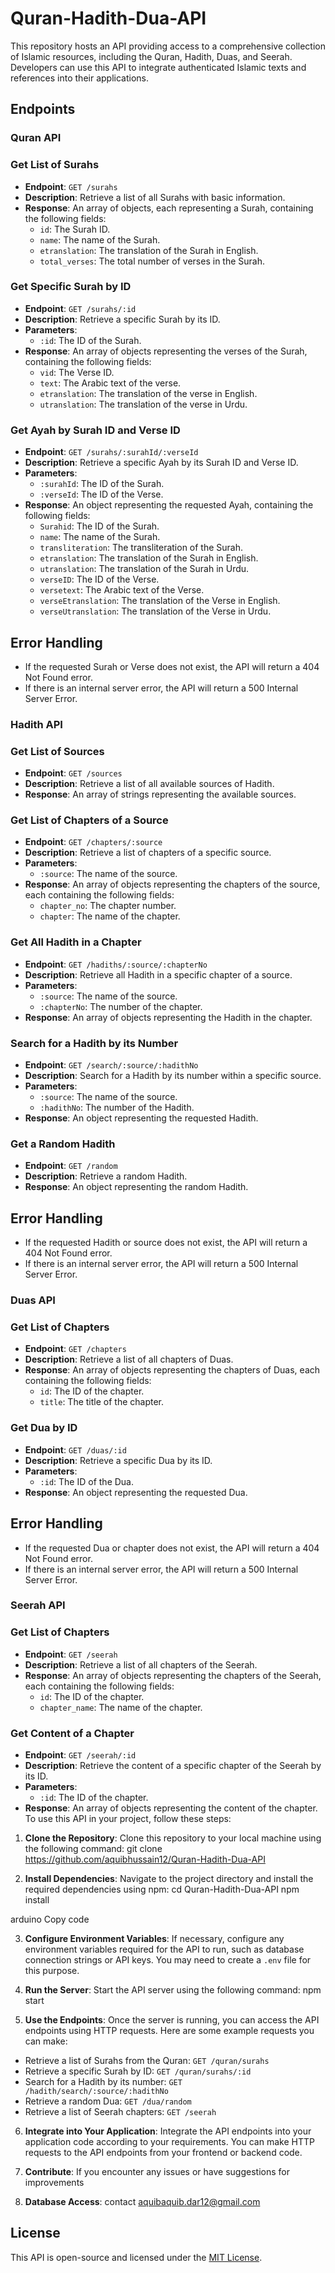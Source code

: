 # Quran-Hadith-Dua-API


This repository hosts an API providing access to a comprehensive collection of Islamic resources, including the Quran, Hadith, Duas, and Seerah. Developers can use this API to integrate authenticated Islamic texts and references into their applications.

## Endpoints

### Quran API

### Get List of Surahs

- **Endpoint**: `GET /surahs`
- **Description**: Retrieve a list of all Surahs with basic information.
- **Response**: An array of objects, each representing a Surah, containing the following fields:
  - `id`: The Surah ID.
  - `name`: The name of the Surah.
  - `etranslation`: The translation of the Surah in English.
  - `total_verses`: The total number of verses in the Surah.

### Get Specific Surah by ID

- **Endpoint**: `GET /surahs/:id`
- **Description**: Retrieve a specific Surah by its ID.
- **Parameters**:
  - `:id`: The ID of the Surah.
- **Response**: An array of objects representing the verses of the Surah, containing the following fields:
  - `vid`: The Verse ID.
  - `text`: The Arabic text of the verse.
  - `etranslation`: The translation of the verse in English.
  - `utranslation`: The translation of the verse in Urdu.

### Get Ayah by Surah ID and Verse ID

- **Endpoint**: `GET /surahs/:surahId/:verseId`
- **Description**: Retrieve a specific Ayah by its Surah ID and Verse ID.
- **Parameters**:
  - `:surahId`: The ID of the Surah.
  - `:verseId`: The ID of the Verse.
- **Response**: An object representing the requested Ayah, containing the following fields:
  - `Surahid`: The ID of the Surah.
  - `name`: The name of the Surah.
  - `transliteration`: The transliteration of the Surah.
  - `etranslation`: The translation of the Surah in English.
  - `utranslation`: The translation of the Surah in Urdu.
  - `verseID`: The ID of the Verse.
  - `versetext`: The Arabic text of the Verse.
  - `verseEtranslation`: The translation of the Verse in English.
  - `verseUtranslation`: The translation of the Verse in Urdu.

## Error Handling

- If the requested Surah or Verse does not exist, the API will return a 404 Not Found error.
- If there is an internal server error, the API will return a 500 Internal Server Error.


### Hadith API

### Get List of Sources

- **Endpoint**: `GET /sources`
- **Description**: Retrieve a list of all available sources of Hadith.
- **Response**: An array of strings representing the available sources.

### Get List of Chapters of a Source

- **Endpoint**: `GET /chapters/:source`
- **Description**: Retrieve a list of chapters of a specific source.
- **Parameters**:
  - `:source`: The name of the source.
- **Response**: An array of objects representing the chapters of the source, each containing the following fields:
  - `chapter_no`: The chapter number.
  - `chapter`: The name of the chapter.

### Get All Hadith in a Chapter

- **Endpoint**: `GET /hadiths/:source/:chapterNo`
- **Description**: Retrieve all Hadith in a specific chapter of a source.
- **Parameters**:
  - `:source`: The name of the source.
  - `:chapterNo`: The number of the chapter.
- **Response**: An array of objects representing the Hadith in the chapter.

### Search for a Hadith by its Number

- **Endpoint**: `GET /search/:source/:hadithNo`
- **Description**: Search for a Hadith by its number within a specific source.
- **Parameters**:
  - `:source`: The name of the source.
  - `:hadithNo`: The number of the Hadith.
- **Response**: An object representing the requested Hadith.

### Get a Random Hadith

- **Endpoint**: `GET /random`
- **Description**: Retrieve a random Hadith.
- **Response**: An object representing the random Hadith.

## Error Handling

- If the requested Hadith or source does not exist, the API will return a 404 Not Found error.
- If there is an internal server error, the API will return a 500 Internal Server Error.

### Duas API

### Get List of Chapters

- **Endpoint**: `GET /chapters`
- **Description**: Retrieve a list of all chapters of Duas.
- **Response**: An array of objects representing the chapters of Duas, each containing the following fields:
  - `id`: The ID of the chapter.
  - `title`: The title of the chapter.

### Get Dua by ID

- **Endpoint**: `GET /duas/:id`
- **Description**: Retrieve a specific Dua by its ID.
- **Parameters**:
  - `:id`: The ID of the Dua.
- **Response**: An object representing the requested Dua.

## Error Handling

- If the requested Dua or chapter does not exist, the API will return a 404 Not Found error.
- If there is an internal server error, the API will return a 500 Internal Server Error.

### Seerah API

### Get List of Chapters

- **Endpoint**: `GET /seerah`
- **Description**: Retrieve a list of all chapters of the Seerah.
- **Response**: An array of objects representing the chapters of the Seerah, each containing the following fields:
  - `id`: The ID of the chapter.
  - `chapter_name`: The name of the chapter.

### Get Content of a Chapter

- **Endpoint**: `GET /seerah/:id`
- **Description**: Retrieve the content of a specific chapter of the Seerah by its ID.
- **Parameters**:
  - `:id`: The ID of the chapter.
- **Response**: An array of objects representing the content of the chapter.
To use this API in your project, follow these steps:

1. **Clone the Repository**: Clone this repository to your local machine using the following command:
git clone https://github.com/aquibhussain12/Quran-Hadith-Dua-API


2. **Install Dependencies**: Navigate to the project directory and install the required dependencies using npm:
cd Quran-Hadith-Dua-API
npm install

arduino
Copy code

3. **Configure Environment Variables**: If necessary, configure any environment variables required for the API to run, such as database connection strings or API keys. You may need to create a `.env` file for this purpose.

4. **Run the Server**: Start the API server using the following command:
npm start


5. **Use the Endpoints**: Once the server is running, you can access the API endpoints using HTTP requests. Here are some example requests you can make:
- Retrieve a list of Surahs from the Quran: `GET /quran/surahs`
- Retrieve a specific Surah by ID: `GET /quran/surahs/:id`
- Search for a Hadith by its number: `GET /hadith/search/:source/:hadithNo`
- Retrieve a random Dua: `GET /dua/random`
- Retrieve a list of Seerah chapters: `GET /seerah`

6. **Integrate into Your Application**: Integrate the API endpoints into your application code according to your requirements. You can make HTTP requests to the API endpoints from your frontend or backend code.

7. **Contribute**: If you encounter any issues or have suggestions for improvements
8. **Database Access**: contact aquibaquib.dar12@gmail.com
## License

This API is open-source and licensed under the [MIT License](LICENSE).
